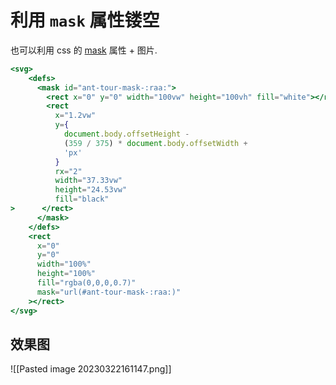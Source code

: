 # 利用 `mask` 属性镂空
也可以利用 css 的 [mask](https://developer.mozilla.org/zh-CN/docs/Web/CSS/mask) 属性 + 图片.
```jsx
<svg>
	<defs>
	  <mask id="ant-tour-mask-:raa:">
		<rect x="0" y="0" width="100vw" height="100vh" fill="white"></rect>
		<rect
		  x="1.2vw"
		  y={
			document.body.offsetHeight -
			(359 / 375) * document.body.offsetWidth +
			'px'
		  }
		  rx="2"
		  width="37.33vw"
		  height="24.53vw"
		  fill="black"
>	   </rect>
	  </mask>
	</defs>
	<rect
	  x="0"
	  y="0"
	  width="100%"
	  height="100%"
	  fill="rgba(0,0,0,0.7)"
	  mask="url(#ant-tour-mask-:raa:)"
    ></rect>
</svg>
```
## 效果图
![[Pasted image 20230322161147.png]]